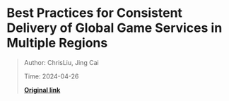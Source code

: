# Best Practices for Consistent Delivery of Global Game Services in Multiple Regions

> Author: ChrisLiu, Jing Cai
>
> Time: 2024-04-26
>
> **[Original link](https://mp.weixin.qq.com/s/TOPcOsE5WCIIXkgo9jujlA)**